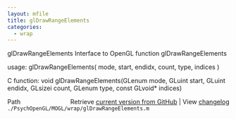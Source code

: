 ```yaml
---
layout: mfile
title: glDrawRangeElements
categories:
  - wrap
---
```


glDrawRangeElements  Interface to OpenGL function glDrawRangeElements

usage:  glDrawRangeElements\( mode, start, endidx, count, type, indices \)

C function:  void glDrawRangeElements\(GLenum mode, GLuint start, GLuint endidx, GLsizei count, GLenum type, const GLvoid\* indices\)


<div class="code_header" style="text-align:right;">
  <span style="float:left;">Path&nbsp;&nbsp;</span> <span class="counter">Retrieve <a href=
  "https://raw.github.com/Psychtoolbox-3/Psychtoolbox-3/beta/./PsychOpenGL/MOGL/wrap/glDrawRangeElements.m">current version from GitHub</a> | View <a href=
  "https://github.com/Psychtoolbox-3/Psychtoolbox-3/commits/beta/./PsychOpenGL/MOGL/wrap/glDrawRangeElements.m">changelog</a></span>
</div>
<div class="code">
  <code>./PsychOpenGL/MOGL/wrap/glDrawRangeElements.m</code>
</div>
